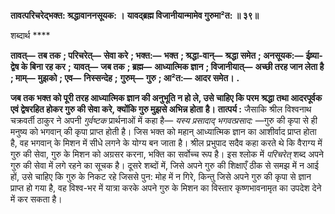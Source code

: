 **तावत्परिचरेद्भक्त: श्रद्धावाननसूयक: ।** **यावद्ब्रह्म विजानीयान्मामेव गुरुमा²त: ॥ ३९॥** 

शब्दार्थ **** 

**तावत्—** **तब तक** **; परिचरेत्—** **सेवा करे** **; भक्त:—** **भक्त** **; श्रद्धा-वान्—** **श्रद्धा समेत** **; अनसूयक:—** **ईष्र्या-द्वेष के बिना रह कर** **;** **यावत्—** **जब तक** **; ब्रह्म—** **आध्यात्मिक ज्ञान** **; विजानीयात्—** **अच्छी तरह जान लेता है** **; माम्—** **मुझको** **; एव—** **निस्सन्देह** **;** **गुरुम्—** **गुरु** **; आ²त:—** **आदर समेत।** **.** 

**जब तक भक्त को पूरी तरह आध्यात्मिक ज्ञान की अनुभूति न हो ले, उसे चाहिए कि परम** **श्रद्धा तथा आदरपूर्वक एवं द्वेषरहित होकर गुरु की सेवा करे, क्योंकि गुरु मुझसे अभिन्न होता** **है।** **तात्पर्य :** जैसाकि श्रील विश्वनाथ चक्रवर्ती ठाकुर ने अपनी *गुर्वष्टक* प्रार्थनाओं में कहा है— *यस्य* *प्रसादाद् भगवत्प्रसाद:* —गुरु की कृपा से ही मनुष्य को भगवान् की कृपा प्राप्त होती है। जिस भक्त को महान् आध्यात्मिक ज्ञान का आशीर्वाद प्राप्त होता है, वह भगवान् के मिशन में सीधे लगने के योग्य बन जाता है। श्रील प्रभुपाद सदैव कहा करते थे कि वैराग्य में गुरु की सेवा, गुरु के मिशन को अग्रसर करना, भक्ति का सर्वोच्च रूप है। इस श्लोक में *परिचरेत्* शब्द अपने गुरु की सेवा में लगे रहने का सूचक है। दूसरे शब्दों में, जिसे अपने गुरु की शिक्षाएँ ठीक से समझ में न आई हों, उसे चाहिए कि गुरु के निकट रहे जिससे पुन: मोह में न गिरे, किन्तु जिसे अपने गुरु की कृपा से ज्ञान प्राप्त हो गया है, वह विश्व-भर में यात्रा करके अपने गुरु के मिशन का विस्तार कृष्णभावनामृत का उपदेश देने में कर सकता है।  